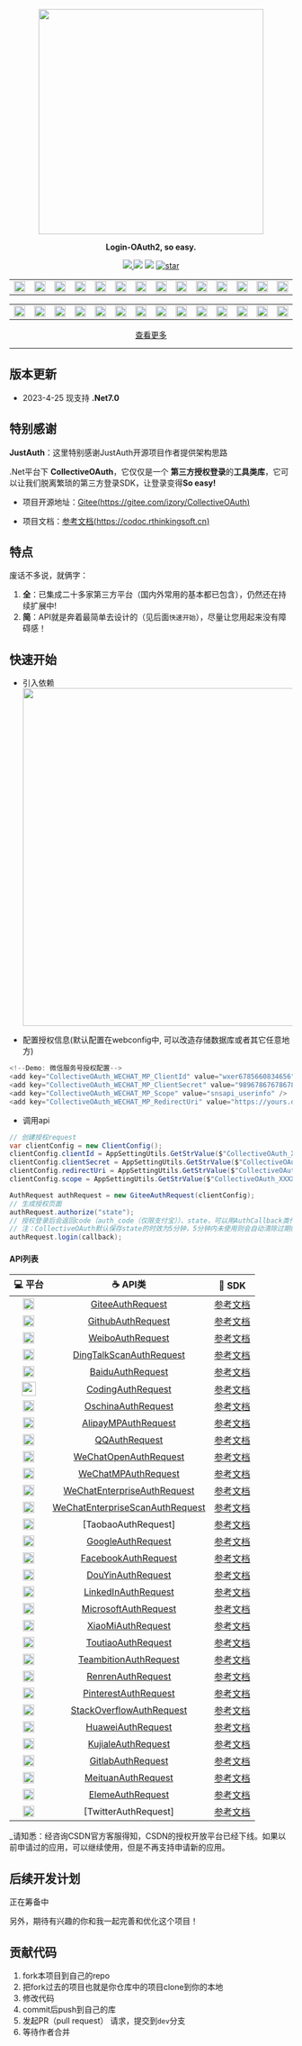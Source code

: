 <p align="center">
	<a href="#"><img src="https://gitee.com/rthinking/auth_files/raw/master/CollectiveOAuth/logo.png" width="400"></a>
</p>
<p align="center">
	<strong>Login-OAuth2, so easy.</strong>
</p>
<p align="center">
	<a target="_blank" href="https://gitee.com/rthinking/CollectiveOAuth/blob/master/LICENSE">
		<img src="https://img.shields.io/apm/l/vim-mode.svg?color=yellow" ></img>
	</a>
	<a>
		<img src="https://img.shields.io/badge/Api Docs-1.13.2-orange.svg" ></img>
	</a>
	<a>
		<img src="https://img.shields.io/badge/Docs-latest-blueviolet.svg" ></img>
	</a>
	<a href='https://gitee.com/rthinking/CollectiveOAuth/stargazers'>
	  <img src='https://gitee.com/rthinking/CollectiveOAuth/badge/star.svg?theme=white' alt='star'></img>
	</a>
</p>

<center>
    <table>
        <tr>
            <td align="center" width="200"><img src="https://gitee.com/rthinking/auth_files/raw/master/CollectiveOAuth/gitee.png" width="20"></td>
            <td align="center" width="200"><img src="https://gitee.com/rthinking/auth_files/raw/master/CollectiveOAuth/github.png" width="20"></td>
            <td align="center" width="200"><img src="https://gitee.com/rthinking/auth_files/raw/master/CollectiveOAuth/weibo.png" width="20"></td>
            <td align="center" width="200"><img src="https://gitee.com/rthinking/auth_files/raw/master/CollectiveOAuth/dingtalk.png" width="20"></td>
            <td align="center" width="200"><img src="https://gitee.com/rthinking/auth_files/raw/master/CollectiveOAuth/baidu.png" width="20"></td>
            <td align="center" width="200"><img src="https://gitee.com/rthinking/auth_files/raw/master/CollectiveOAuth/coding.png" width="20"></td>
            <td align="center" width="200"><img src="https://gitee.com/rthinking/auth_files/raw/master/CollectiveOAuth/tencentCloud.png" width="20"></td>
            <td align="center" width="200"><img src="https://gitee.com/rthinking/auth_files/raw/master/CollectiveOAuth/oschina.png" width="20"></td>
            <td align="center" width="200"><img src="https://gitee.com/rthinking/auth_files/raw/master/CollectiveOAuth/alipay.png" width="20"></td>
            <td align="center" width="200"><img src="https://gitee.com/rthinking/auth_files/raw/master/CollectiveOAuth/qq.png" width="20"></td>
            <td align="center" width="200"><img src="https://gitee.com/rthinking/auth_files/raw/master/CollectiveOAuth/wechat.png" width="20"></td>
            <td align="center" width="200"><img src="https://gitee.com/rthinking/auth_files/raw/master/CollectiveOAuth/taobao.png" width="20"></td>
            <td align="center" width="200"><img src="https://gitee.com/rthinking/auth_files/raw/master/CollectiveOAuth/google.png" width="20"></td>
            <td align="center" width="200"><img src="https://gitee.com/rthinking/auth_files/raw/master/CollectiveOAuth/facebook.png" width="20"></td>
            <td align="center" width="200"><img src="https://gitee.com/rthinking/auth_files/raw/master/CollectiveOAuth/douyin.png" width="20"></td>
        </tr>
    </table>
    <table>
        <tr>
            <td align="center" width="200"><img src="https://gitee.com/rthinking/auth_files/raw/master/CollectiveOAuth/linkedin.png" width="20"></td>
            <td align="center" width="200"><img src="https://gitee.com/rthinking/auth_files/raw/master/CollectiveOAuth/microsoft.png" width="20"></td>
            <td align="center" width="200"><img src="https://gitee.com/rthinking/auth_files/raw/master/CollectiveOAuth/mi.png" width="20"></td>
            <td align="center" width="200"><img src="https://gitee.com/rthinking/auth_files/raw/master/CollectiveOAuth/toutiao.png" width="20"></td>
            <td align="center" width="200"><img src="https://gitee.com/rthinking/auth_files/raw/master/CollectiveOAuth/teambition.png" width="20"></td>
            <td align="center" width="200"><img src="https://gitee.com/rthinking/auth_files/raw/master/CollectiveOAuth/renren.png" width="20"></td>
            <td align="center" width="200"><img src="https://gitee.com/rthinking/auth_files/raw/master/CollectiveOAuth/pinterest.png" width="20"></td>
            <td align="center" width="200"><img src="https://gitee.com/rthinking/auth_files/raw/master/CollectiveOAuth/stackoverflow.png" width="20"></td>
            <td align="center" width="200"><img src="https://gitee.com/rthinking/auth_files/raw/master/CollectiveOAuth/huawei.png" width="20"></td>
            <td align="center" width="200"><img src="https://gitee.com/rthinking/auth_files/raw/master/CollectiveOAuth/wechat.png" width="20" title="微信企业版"></td>
            <td align="center" width="200"><img src="https://gitee.com/rthinking/auth_files/raw/master/CollectiveOAuth/csdn.png" width="20"></td>
            <td align="center" width="200"><img src="https://gitee.com/rthinking/auth_files/raw/master/CollectiveOAuth/kujiale.png" width="20"></td>
            <td align="center" width="200"><img src="https://gitee.com/rthinking/auth_files/raw/master/CollectiveOAuth/gitlab.png" width="20"></td>
            <td align="center" width="200"><img src="https://gitee.com/rthinking/auth_files/raw/master/CollectiveOAuth/meituan.png" width="20"></td>
            <td align="center" width="200"><img src="https://gitee.com/rthinking/auth_files/raw/master/CollectiveOAuth/eleme.png" width="20"></td>
            <td align="center" width="200"><img src="https://gitee.com/rthinking/auth_files/raw/master/CollectiveOAuth/twitter.png" width="20"></td>
        </tr>
    </table>
    <center><a href="#" target="_blank">查看更多</a></center>
</center>

-------------------------------------------------------------------------------

## 版本更新
- 2023-4-25  现支持 **.Net7.0** 


## 特别感谢
**JustAuth**：这里特别感谢JustAuth开源项目作者提供架构思路

.Net平台下 **CollectiveOAuth**，它仅仅是一个 **第三方授权登录**的**工具类库**，它可以让我们脱离繁琐的第三方登录SDK，让登录变得**So easy!**

- 项目开源地址：[Gitee(https://gitee.com/izory/CollectiveOAuth)](https://gitee.com/izory/CollectiveOAuth) 

- 项目文档：[参考文档(https://codoc.rthinkingsoft.cn)](https://codoc.rthinkingsoft.cn)

## 特点

废话不多说，就俩字：

1. **全**：已集成二十多家第三方平台（国内外常用的基本都已包含），仍然还在持续扩展中!
2. **简**：API就是奔着最简单去设计的（见后面`快速开始`），尽量让您用起来没有障碍感！

## 快速开始

- 引入依赖
<img src="https://gitee.com/rthinking/auth_files/raw/master/CollectiveOAuth/depend-on.jpg" width="600"></img>

- 配置授权信息(默认配置在webconfig中, 可以改造存储数据库或者其它任意地方)
```C#
<!--Demo: 微信服务号授权配置-->
<add key="CollectiveOAuth_WECHAT_MP_ClientId" value="wxer6785660834656" />
<add key="CollectiveOAuth_WECHAT_MP_ClientSecret" value="98967867678678678546434345344" />
<add key="CollectiveOAuth_WECHAT_MP_Scope" value="snsapi_userinfo" />
<add key="CollectiveOAuth_WECHAT_MP_RedirectUri" value="https://yours.domain.com/oauth2/callback?authSource=WECHAT_MP" />
```

- 调用api
```C#
// 创建授权request
var clientConfig = new ClientConfig();
clientConfig.clientId = AppSettingUtils.GetStrValue($"CollectiveOAuth_XXXXXX_ClientId");
clientConfig.clientSecret = AppSettingUtils.GetStrValue($"CollectiveOAuth_XXXXXX_ClientSecret");
clientConfig.redirectUri = AppSettingUtils.GetStrValue($"CollectiveOAuth_XXXXXX_RedirectUri");
clientConfig.scope = AppSettingUtils.GetStrValue($"CollectiveOAuth_XXXXXX_Scope");

AuthRequest authRequest = new GiteeAuthRequest(clientConfig);
// 生成授权页面
authRequest.authorize("state");
// 授权登录后会返回code（auth_code（仅限支付宝））、state，可以用AuthCallback类作为回调接口的参数
// 注：CollectiveOAuth默认保存state的时效为5分钟，5分钟内未使用则会自动清除过期的state
authRequest.login(callback);
```

#### API列表
|  :computer: 平台  |  :coffee: API类  |  :page_facing_up: SDK  |
|:------:|:-------:|:-------:|
|  <img src="https://gitee.com/rthinking/auth_files/raw/master/CollectiveOAuth/gitee.png" width="20">  |  [GiteeAuthRequest](https://gitee.com/rthinking/CollectiveOAuth/blob/master/Come.CollectiveOAuth/Request/AuthRequests/GiteeAuthRequest.cs)  | <a href="https://gitee.com/api/v5/oauth_doc#list_1" target="_blank">参考文档</a> |
|  <img src="https://gitee.com/rthinking/auth_files/raw/master/CollectiveOAuth/github.png" width="20">  |  [GithubAuthRequest](https://gitee.com/rthinking/CollectiveOAuth/blob/master/Come.CollectiveOAuth/Request/AuthRequests/GithubAuthRequest.cs)  |  <a href="https://developer.github.com/apps/building-oauth-apps/authorizing-oauth-apps/" target="_blank">参考文档</a> |
|  <img src="https://gitee.com/rthinking/auth_files/raw/master/CollectiveOAuth/weibo.png" width="20">  |  [WeiboAuthRequest](https://gitee.com/rthinking/CollectiveOAuth/blob/master/Come.CollectiveOAuth/Request/AuthRequests/WeiboAuthRequest.cs) |  <a href="https://open.weibo.com/wiki/%E6%8E%88%E6%9D%83%E6%9C%BA%E5%88%B6%E8%AF%B4%E6%98%8E" target="_blank">参考文档</a>  |
|  <img src="https://gitee.com/rthinking/auth_files/raw/master/CollectiveOAuth/dingtalk.png" width="20">  |  [DingTalkScanAuthRequest](https://gitee.com/rthinking/CollectiveOAuth/blob/master/Come.CollectiveOAuth/Request/AuthRequests/DingTalkScanAuthRequest.cs)  |  <a href="https://open-doc.dingtalk.com/microapp/serverapi2/kymkv6" target="_blank">参考文档</a>  |
|  <img src="https://gitee.com/rthinking/auth_files/raw/master/CollectiveOAuth/baidu.png" width="20">  |  [BaiduAuthRequest](https://gitee.com/rthinking/CollectiveOAuth/blob/master/Come.CollectiveOAuth/Request/AuthRequests/BaiduAuthRequest.cs)  |  <a href="http://developer.baidu.com/wiki/index.php?title=docs/oauth" target="_blank">参考文档</a>  |
|  <img src="https://gitee.com/rthinking/auth_files/raw/master/CollectiveOAuth/coding.png" width="25">  |  [CodingAuthRequest](https://gitee.com/rthinking/CollectiveOAuth/blob/master/Come.CollectiveOAuth/Request/AuthRequests/CodingAuthRequest.cs) |  <a href="https://open.coding.net/references/oauth/" target="_blank">参考文档</a> |
|  <img src="https://gitee.com/rthinking/auth_files/raw/master/CollectiveOAuth/oschina.png" width="20">  |  [OschinaAuthRequest](https://gitee.com/rthinking/CollectiveOAuth/blob/master/Come.CollectiveOAuth/Request/AuthRequests/OschinaAuthRequest.cs) |  <a href="https://www.oschina.net/openapi/docs/oauth2_authorize" target="_blank">参考文档</a> |
|  <img src="https://gitee.com/rthinking/auth_files/raw/master/CollectiveOAuth/alipay.png" width="20">  |  [AlipayMPAuthRequest](https://gitee.com/rthinking/CollectiveOAuth/blob/master/Come.CollectiveOAuth/Request/AuthRequests/AlipayMpAuthRequest.cs)  |  <a href="https://alipay.open.taobao.com/docs/doc.htm?spm=a219a.7629140.0.0.336d4b70GUKXOl&treeId=193&articleId=105809&docType=1" target="_blank">参考文档</a> |
|  <img src="https://gitee.com/rthinking/auth_files/raw/master/CollectiveOAuth/qq.png" width="20">  |  [QQAuthRequest](https://gitee.com/rthinking/CollectiveOAuth/blob/master/Come.CollectiveOAuth/Request/AuthRequests/QQAuthRequest.cs)  |  <a href="https://wiki.connect.qq.com/%E4%BD%BF%E7%94%A8authorization_code%E8%8E%B7%E5%8F%96access_token" target="_blank">参考文档</a>  |
|  <img src="https://gitee.com/rthinking/auth_files/raw/master/CollectiveOAuth/wechat.png" width="20" title="微信开放平台">  |  [WeChatOpenAuthRequest](https://gitee.com/rthinking/CollectiveOAuth/blob/master/Come.CollectiveOAuth/Request/AuthRequests/WeChatOpenAuthRequest.cs) |  <a href="https://open.weixin.qq.com/cgi-bin/showdocument?action=dir_list&t=resource/res_list&verify=1&id=open1419316505&token=&lang=zh_CN" target="_blank">参考文档</a>  |
|  <img src="https://gitee.com/rthinking/auth_files/raw/master/CollectiveOAuth/wechat.png" width="20" title="微信公众平台"> | [WeChatMPAuthRequest](https://gitee.com/rthinking/CollectiveOAuth/blob/master/Come.CollectiveOAuth/Request/AuthRequests/WeChatMpAuthRequest.cs) | <a href="https://developers.weixin.qq.com/doc/offiaccount/OA_Web_Apps/Wechat_webpage_authorization.html" target="_blank">参考文档</a> |
|  <img src="https://gitee.com/rthinking/auth_files/raw/master/CollectiveOAuth/wechat.png" width="20" title="企业微信">  | [WeChatEnterpriseAuthRequest](https://gitee.com/rthinking/CollectiveOAuth/blob/master/Come.CollectiveOAuth/Request/AuthRequests/WeChatEnterpriseAuthRequest.cs) | <a href="https://open.work.weixin.qq.com/api/doc#90000/90135/90664" target="_blank">参考文档</a> |
|  <img src="https://gitee.com/rthinking/auth_files/raw/master/CollectiveOAuth/wechat.png" width="20" title="企业微信扫码">  | [WeChatEnterpriseScanAuthRequest](https://gitee.com/rthinking/CollectiveOAuth/blob/master/Come.CollectiveOAuth/Request/AuthRequests/WeChatEnterpriseScanAuthRequest.cs) | <a href="https://open.work.weixin.qq.com/api/doc#90000/90135/90664" target="_blank">参考文档</a> |
|  <img src="https://gitee.com/rthinking/auth_files/raw/master/CollectiveOAuth/taobao.png" width="20">  |  [TaobaoAuthRequest]  |  <a href="https://open.taobao.com/doc.htm?spm=a219a.7386797.0.0.4e00669acnkQy6&source=search&docId=105590&docType=1" target="_blank">参考文档</a>  |
|  <img src="https://gitee.com/rthinking/auth_files/raw/master/CollectiveOAuth/google.png" width="20">  |  [GoogleAuthRequest](https://gitee.com/rthinking/CollectiveOAuth/blob/master/Come.CollectiveOAuth/Request/AuthRequests/GoogleAuthRequest.cs)  |  <a href="https://developers.google.com/identity/protocols/OpenIDConnect" target="_blank">参考文档</a>  |
|  <img src="https://gitee.com/rthinking/auth_files/raw/master/CollectiveOAuth/facebook.png" width="20">  |  [FacebookAuthRequest](https://gitee.com/rthinking/CollectiveOAuth/blob/master/Come.CollectiveOAuth/Request/AuthRequests/FackbookAuthRequest.cs)  |  <a href="https://developers.facebook.com/docs/facebook-login/manually-build-a-login-flow" target="_blank">参考文档</a>  |
|  <img src="https://gitee.com/rthinking/auth_files/raw/master/CollectiveOAuth/douyin.png" width="20">  |  [DouYinAuthRequest](https://gitee.com/rthinking/CollectiveOAuth/blob/master/Come.CollectiveOAuth/Request/AuthRequests/DouYinAuthRequest.cs)  |  <a href="https://www.douyin.com/platform/doc/m-2-1-1" target="_blank">参考文档</a>  |
|  <img src="https://gitee.com/rthinking/auth_files/raw/master/CollectiveOAuth/linkedin.png" width="20">  |  [LinkedInAuthRequest](https://gitee.com/rthinking/CollectiveOAuth/blob/master/Come.CollectiveOAuth/Request/AuthRequests/LinkedinAuthRequest.cs)  |  <a href="https://docs.microsoft.com/zh-cn/linkedin/shared/authentication/authorization-code-flow?context=linkedin/context" target="_blank">参考文档</a>  |
|  <img src="https://gitee.com/rthinking/auth_files/raw/master/CollectiveOAuth/microsoft.png" width="20">  | [MicrosoftAuthRequest](https://gitee.com/rthinking/CollectiveOAuth/blob/master/Come.CollectiveOAuth/Request/AuthRequests/MicrosoftAuthRequest.cs)  | <a href="https://docs.microsoft.com/zh-cn/graph/auth/" target="_blank">参考文档</a> |
|  <img src="https://gitee.com/rthinking/auth_files/raw/master/CollectiveOAuth/mi.png" width="20">  | [XiaoMiAuthRequest](https://gitee.com/rthinking/CollectiveOAuth/blob/master/Come.CollectiveOAuth/Request/AuthRequests/XiaoMiAuthRequest.cs) | <a href="https://dev.mi.com/console/doc/detail?pId=711" target="_blank">参考文档</a> |
|  <img src="https://gitee.com/rthinking/auth_files/raw/master/CollectiveOAuth/toutiao.png" width="20">  | [ToutiaoAuthRequest](https://gitee.com/rthinking/CollectiveOAuth/blob/master/Come.CollectiveOAuth/Request/AuthRequests/ToutiaoAuthRequest.cs) | <a href="https://open.mp.toutiao.com/#/resource?_k=y7mfgk" target="_blank">参考文档</a> |
|  <img src="https://gitee.com/rthinking/auth_files/raw/master/CollectiveOAuth/teambition.png" width="20">  | [TeambitionAuthRequest](https://gitee.com/rthinking/CollectiveOAuth/blob/master/Come.CollectiveOAuth/Request/AuthRequests/TeambitionAuthRequest.cs) | <a href="https://docs.teambition.com/" target="_blank">参考文档</a> |
|  <img src="https://gitee.com/rthinking/auth_files/raw/master/CollectiveOAuth/renren.png" width="20">  | [RenrenAuthRequest](https://gitee.com/rthinking/CollectiveOAuth/blob/master/Come.CollectiveOAuth/Request/AuthRequests/RenrenAuthRequest.cs) | <a href="http://open.renren.com/wiki/OAuth2.0" target="_blank">参考文档</a> |
|  <img src="https://gitee.com/rthinking/auth_files/raw/master/CollectiveOAuth/pinterest.png" width="20">  | [PinterestAuthRequest](https://gitee.com/rthinking/CollectiveOAuth/blob/master/Come.CollectiveOAuth/Request/AuthRequests/PinterestAuthRequest.cs) | <a href="https://developers.pinterest.com/docs/api/overview/?" target="_blank">参考文档</a> |
|  <img src="https://gitee.com/rthinking/auth_files/raw/master/CollectiveOAuth/stackoverflow.png" width="20">  | [StackOverflowAuthRequest](https://gitee.com/rthinking/CollectiveOAuth/blob/master/Come.CollectiveOAuth/Request/AuthRequests/StackOverflowAuthRequest.cs) | <a href="https://api.stackexchange.com/docs/authentication" target="_blank">参考文档</a> |
|  <img src="https://gitee.com/rthinking/auth_files/raw/master/CollectiveOAuth/huawei.png" width="20">  | [HuaweiAuthRequest](https://gitee.com/rthinking/CollectiveOAuth/blob/master/Come.CollectiveOAuth/Request/AuthRequests/HuaweiAuthRequest.cs) | <a href="https://developer.huawei.com/consumer/cn/devservice/doc/30101" target="_blank">参考文档</a> |
|  <img src="https://gitee.com/rthinking/auth_files/raw/master/CollectiveOAuth/kujiale.png" width="20">  |  [KujialeAuthRequest](https://gitee.com/rthinking/CollectiveOAuth/blob/master/Come.CollectiveOAuth/Request/AuthRequests/KujialeAuthRequest.cs)  |  <a href="https://open.kujiale.com/open/apps/2/docs?doc_id=95" target="_blank">参考文档</a> |
|  <img src="https://gitee.com/rthinking/auth_files/raw/master/CollectiveOAuth/gitlab.png" width="20">  |  [GitlabAuthRequest](https://gitee.com/rthinking/CollectiveOAuth/blob/master/Come.CollectiveOAuth/Request/AuthRequests/GitlabAuthRequest.cs) |  <a href="https://docs.gitlab.com/ee/api/oauth2.html" target="_blank">参考文档</a> |
|  <img src="https://gitee.com/rthinking/auth_files/raw/master/CollectiveOAuth/meituan.png" width="20">  |  [MeituanAuthRequest](https://gitee.com/rthinking/CollectiveOAuth/blob/master/Come.CollectiveOAuth/Request/AuthRequests/MeituanAuthRequest.cs)  |  <a href="http://open.waimai.meituan.com/openapi_docs/oauth/" target="_blank">参考文档</a> |
|  <img src="https://gitee.com/rthinking/auth_files/raw/master/CollectiveOAuth/eleme.png" width="20">  |  [ElemeAuthRequest](https://gitee.com/rthinking/CollectiveOAuth/blob/master/Come.CollectiveOAuth/Request/AuthRequests/ElemeAuthRequest.cs)  |  <a href="https://open.shop.ele.me/openapi/documents/khd001" target="_blank">参考文档</a> |
|  <img src="https://gitee.com/rthinking/auth_files/raw/master/CollectiveOAuth/twitter.png" width="20">  |  [TwitterAuthRequest]  |  <a href="https://developer.twitter.com/en/docs/twitter-for-websites/log-in-with-twitter/guides/implementing-sign-in-with-twitter" target="_blank">参考文档</a> |

_请知悉：经咨询CSDN官方客服得知，CSDN的授权开放平台已经下线。如果以前申请过的应用，可以继续使用，但是不再支持申请新的应用。

## 后续开发计划
正在筹备中

另外，期待有兴趣的你和我一起完善和优化这个项目！

## 贡献代码

1. fork本项目到自己的repo
2. 把fork过去的项目也就是你仓库中的项目clone到你的本地
3. 修改代码
4. commit后push到自己的库
5. 发起PR（pull request） 请求，提交到`dev`分支
6. 等待作者合并
